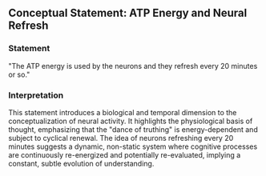 ## Conceptual Statement: ATP Energy and Neural Refresh

### Statement
"The ATP energy is used by the neurons and they refresh every 20 minutes or so."

### Interpretation
This statement introduces a biological and temporal dimension to the conceptualization of neural activity. It highlights the physiological basis of thought, emphasizing that the "dance of truthing" is energy-dependent and subject to cyclical renewal. The idea of neurons refreshing every 20 minutes suggests a dynamic, non-static system where cognitive processes are continuously re-energized and potentially re-evaluated, implying a constant, subtle evolution of understanding.
